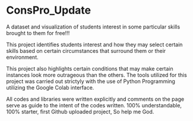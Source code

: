# ConsPro_Update

A dataset and visualization of students interest in some particular skills brought to them for free!!!

This project identifies students interest and how they may select certain skills based on certain circumstances that surround them or their environment.

This project also highlights certain conditions that may make certain instances look more outrageous than the others.
The tools utilized for this project was carried out strictyly with the use of Python Programming utilizing the Google Colab interface.

All codes and libraries were written explicitly and comments on the page serve as guide to the intent of the codes written.
100% understandable, 100% starter, first Github uploaded project, So help me God.
